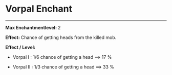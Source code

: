 # Vorpal Enchant

---

<b> Max Enchantmentlevel: </b> 2

<b> Effect:  </b> Chance of getting heads from the killed mob.

<b> Effect / Level: </b> 

* Vorpal I : 1/6 chance of getting a head ==> 17 % 

* Vorpal II : 1/3 chance of getting a head ==> 33 %